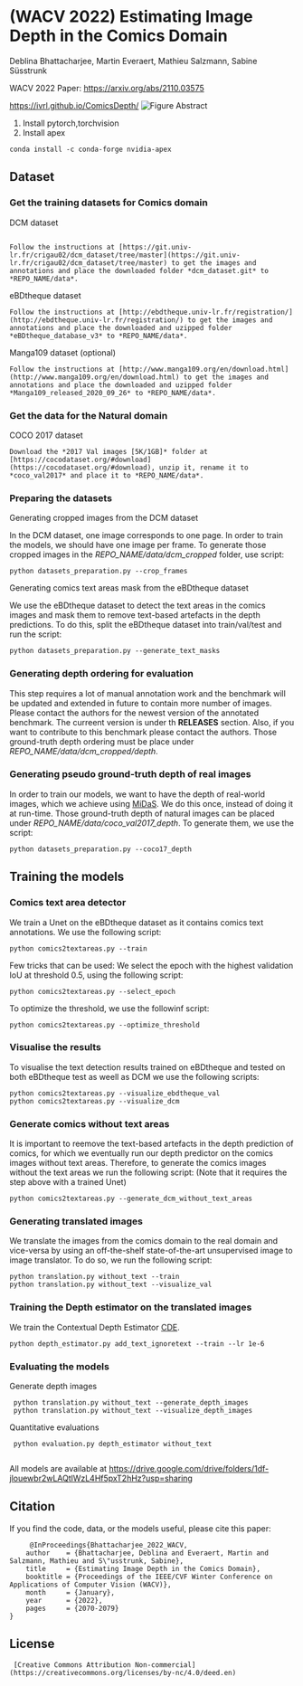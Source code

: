 # (WACV 2022) Estimating Image Depth in the Comics Domain
Deblina Bhattacharjee, Martin Everaert, Mathieu Salzmann, Sabine Süsstrunk

WACV 2022 
Paper: https://arxiv.org/abs/2110.03575

https://ivrl.github.io/ComicsDepth/
![Figure Abstract](fig_abstract.png)

1. Install pytorch,torchvision
2. Install apex
```
conda install -c conda-forge nvidia-apex 
```
## Dataset
### Get the training datasets for Comics domain
DCM dataset
<!---

![Figure from the DCM dataset, https://www.mdpi.com/2313-433X/4/7/89](https://www.mdpi.com/jimaging/jimaging-04-00089/article_deploy/html/images/jimaging-04-00089-g001-550.jpg "Figure from the DCM dataset, https://www.mdpi.com/2313-433X/4/7/89")
--->
```

Follow the instructions at [https://git.univ-lr.fr/crigau02/dcm_dataset/tree/master](https://git.univ-lr.fr/crigau02/dcm_dataset/tree/master) to get the images and annotations and place the downloaded folder *dcm_dataset.git* to *REPO_NAME/data*.
```
 eBDtheque dataset

<!---
![Figure from the eBDtheque dataset, http://ebdtheque.univ-lr.fr/database/](http://ebdtheque.univ-lr.fr/images/balloon_object.png  "Figure from the eBDtheque dataset, http://ebdtheque.univ-lr.fr/database/")
--->
```
Follow the instructions at [http://ebdtheque.univ-lr.fr/registration/](http://ebdtheque.univ-lr.fr/registration/) to get the images and annotations and place the downloaded and uzipped folder *eBDtheque_database_v3* to *REPO_NAME/data*.
```
Manga109 dataset (optional)

<!---
![Figure from the Manga109 dataset, http://www.manga109.org/ja/index.html](http://www.manga109.org/image/cover_and_content/65.jpg  "Figure from the Manga109 dataset, http://www.manga109.org/ja/index.html")
--->
```
Follow the instructions at [http://www.manga109.org/en/download.html](http://www.manga109.org/en/download.html) to get the images and annotations and place the downloaded and uzipped folder *Manga109_released_2020_09_26* to *REPO_NAME/data*.
 ```

### Get the data for the Natural domain
 COCO 2017 dataset

<!---
![Figure from the COCO 2017 dataset, https://cocodataset.org/](https://cocodataset.org/images/coco-examples.jpg  "Figure from the COCO 2017 dataset, https://cocodataset.org/")
--->
```
Download the *2017 Val images [5K/1GB]* folder at [https://cocodataset.org/#download](https://cocodataset.org/#download), unzip it, rename it to *coco_val2017* and place it to *REPO_NAME/data*.
```
### Preparing the datasets
 Generating cropped images from the DCM dataset

In the DCM dataset, one image corresponds to one page. In order to train the models, we should have one image per frame. To generate those cropped images in the *REPO_NAME/data/dcm_cropped* folder, use script:
```
python datasets_preparation.py --crop_frames
```

Generating comics text areas mask from the eBDtheque dataset
 
We use the eBDtheque dataset to detect the text areas in the comics images and mask them to remove text-based artefacts in the depth predictions.
To do this, split the eBDtheque dataset into train/val/test and run the script:
```
python datasets_preparation.py --generate_text_masks
```


### Generating depth ordering for evaluation

This step requires a lot of manual annotation work and the benchmark will be updated and extended in future to contain more number of images. Please contact the authors for the newest version of the annotated benchmark. The curreent version is under th **RELEASES** section.
Also, if you want to contribute to this benchmark please contact the authors. 
Those ground-truth depth ordering must be place under *REPO_NAME/data/dcm_cropped/depth*. 



### Generating pseudo ground-truth depth of real images

In order to train our models, we want to have the depth of real-world images, which we achieve using [MiDaS](https://github.com/intel-isl/MiDaS). We do this once, instead of doing it at run-time. Those ground-truth depth of natural images can be placed under *REPO_NAME/data/coco_val2017_depth*. To generate them, we use the script:
```
python datasets_preparation.py --coco17_depth
```

  
## Training the models

### Comics text area detector
 We train a Unet on the eBDtheque dataset as it contains comics text annotations. We use the following script:
```
python comics2textareas.py --train
```
Few tricks that can be used:
We select the epoch with the highest validation IoU at threshold 0.5, using the following script:
```
python comics2textareas.py --select_epoch
```
To optimize the threshold, we use the followinf script:
```
python comics2textareas.py --optimize_threshold
```

### Visualise the results 
To visualise the text detection results trained on eBDtheque and tested on both eBDtheque test as weell as DCM we use the following scripts:
```
python comics2textareas.py --visualize_ebdtheque_val
python comics2textareas.py --visualize_dcm
```


### Generate comics without text areas
It is important to reemove the text-based artefacts in the depth prediction of comics, for which we eventually run our depth predictor on the comics images without text areas. Therefore, to generate the comics images without the text areas we run the following script: (Note that it requires the step above with a trained Unet)
```
python comics2textareas.py --generate_dcm_without_text_areas
```


### Generating translated images
We translate the images from the comics domain to the real domain and vice-versa by using an off-the-shelf state-of-the-art unsupervised image to image translator. To do so, we run the following script:

```
python translation.py without_text --train
python translation.py without_text --visualize_val
```



### Training the Depth estimator on the translated images
We train the Contextual Depth Estimator [CDE](https://github.com/miraiaroha/ACAN).   
```
python depth_estimator.py add_text_ignoretext --train --lr 1e-6
```


### Evaluating the models

 Generate depth images

```
 python translation.py without_text --generate_depth_images
 python translation.py without_text --visualize_depth_images
```

Quantitative evaluations

```
 python evaluation.py depth_estimator without_text


```
All models are available at https://drive.google.com/drive/folders/1df-jlouewbr2wLAQtlWzL4Hf5pxT2hHz?usp=sharing

##  Citation

If you find the code, data, or the models useful, please cite this paper:
```
     @InProceedings{Bhattacharjee_2022_WACV,
    author    = {Bhattacharjee, Deblina and Everaert, Martin and Salzmann, Mathieu and S\"usstrunk, Sabine},
    title     = {Estimating Image Depth in the Comics Domain},
    booktitle = {Proceedings of the IEEE/CVF Winter Conference on Applications of Computer Vision (WACV)},
    month     = {January},
    year      = {2022},
    pages     = {2070-2079}
}
```
## License 
``` 
 [Creative Commons Attribution Non-commercial](https://creativecommons.org/licenses/by-nc/4.0/deed.en)
```
